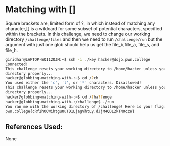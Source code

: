 # Matching with []
Square brackets are, limited form of ?, in which instead of matching any character,[] is a wildcard for some subset of potential characters, specified within the brackets.
	In this challenge, we need to change our working directory `/challenge/files` and then we
need to run `/challenge/run` but the argument with just one glob should help us get the file_b,file_a,
file_s, and file_h.

```bash
giridhar@LAPTOP-EQ112OJM:~$ ssh -i ./key hacker@dojo.pwn.college
Connected!
This challenge resets your working directory to /home/hacker unless you change
directory properly...
hacker@globbing~matching-with-:~$ cd /?ch
You used either the 'c', 'l', or '*' characters. Disallowed!
This challenge resets your working directory to /home/hacker unless you change
directory properly...
hacker@globbing~matching-with-:~$ cd /?ha??enge
hacker@globbing~matching-with-:/challenge$ ./run
You ran me with the working directory of /challenge! Here is your flag:
pwn.college{cRf2hOOWihtguOuTD1LjagVhtLy.dJjM4QDL2kTN0czW}
```

## References Used:
None
